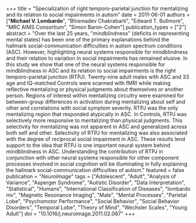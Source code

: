+++
title = "Specialization of right temporo-parietal junction for mentalizing and its relation to social impairments in autism"
date = 2011-06-01
authors = ["**Michael V. Lombardo**", "Bhismadev Chakrabarti", "Edward T. Bullmore", "MRC AIMS Consortium", "Simon Baron-Cohen"]
publication_types = ["2"]
abstract = "Over the last 25 years, \"mindblindness\" (deficits in representing mental states) has been one of the primary explanations behind the hallmark social-communication difficulties in autism spectrum conditions (ASC). However, highlighting neural systems responsible for mindblindness and their relation to variation in social impairments has remained elusive. In this study we show that one of the neural systems responsible for mindblindness in ASC and its relation to social impairments is the right temporo-parietal junction (RTPJ). Twenty-nine adult males with ASC and 33 age and IQ-matched Controls were scanned with fMRI while making reflective mentalizing or physical judgments about themselves or another person. Regions of interest within mentalizing circuitry were examined for between-group differences in activation during mentalizing about self and other and correlations with social symptom severity. RTPJ was the only mentalizing region that responded atypically in ASC. In Controls, RTPJ was selectively more responsive to mentalizing than physical judgments. This selectivity for mentalizing was not apparent in ASC and generalized across both self and other. Selectivity of RTPJ for mentalizing was also associated with the degree of reciprocal social impairment in ASC. These results lend support to the idea that RTPJ is one important neural system behind mindblindness in ASC. Understanding the contribution of RTPJ in conjunction with other neural systems responsible for other component processes involved in social cognition will be illuminating in fully explaining the hallmark social-communication difficulties of autism."
featured = false
publication = "*NeuroImage*"
tags = ["Adolescent", "Adult", "Analysis of Variance", "Asperger Syndrome", "Autistic Disorder", "Data Interpretation", "Statistical", "Humans", "International Classification of Diseases", "lombardo mv", "Magnetic Resonance Imaging", "Male", "Mental Processes", "Parietal Lobe", "Psychomotor Performance", "Social Behavior", "Social Behavior Disorders", "Temporal Lobe", "Theory of Mind", "Wechsler Scales", "Young Adult"]
doi = "10.1016/j.neuroimage.2011.02.067"
+++

